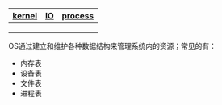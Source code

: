 | [kernel](./kernel/README.md) | [IO](./io/README.md) | [process](./process/README.md) |
| ------------------------- | -------------------- | ------------------------------ |
|                           |                      |                                |
|                           |                      |                                |
|                           |                      |                                |

OS通过建立和维护各种数据结构来管理系统内的资源；常见的有：

- 内存表
- 设备表
- 文件表
- 进程表

